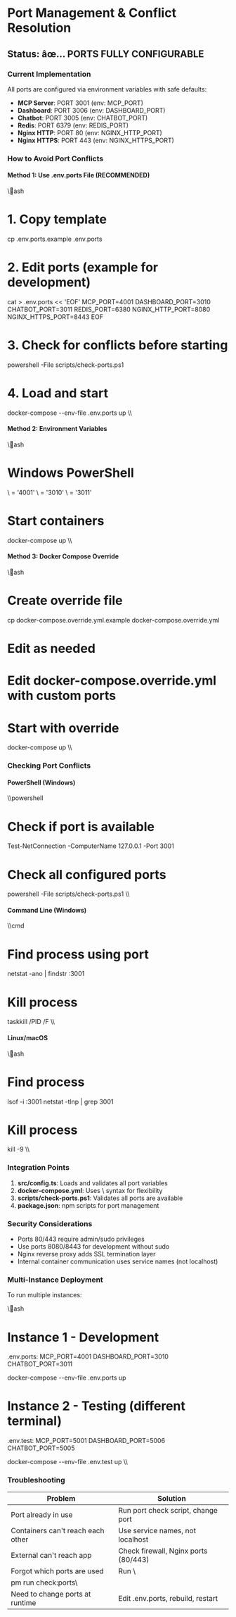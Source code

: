 ﻿# Port Management & Conflict Resolution

## Status: âœ… PORTS FULLY CONFIGURABLE

### Current Implementation

All ports are configured via environment variables with safe defaults:

- **MCP Server**: PORT 3001 (env: MCP_PORT)
- **Dashboard**: PORT 3006 (env: DASHBOARD_PORT)
- **Chatbot**: PORT 3005 (env: CHATBOT_PORT)
- **Redis**: PORT 6379 (env: REDIS_PORT)
- **Nginx HTTP**: PORT 80 (env: NGINX_HTTP_PORT)
- **Nginx HTTPS**: PORT 443 (env: NGINX_HTTPS_PORT)

### How to Avoid Port Conflicts

#### Method 1: Use .env.ports File (RECOMMENDED)

\\\ash
# 1. Copy template
cp .env.ports.example .env.ports

# 2. Edit ports (example for development)
cat > .env.ports << 'EOF'
MCP_PORT=4001
DASHBOARD_PORT=3010
CHATBOT_PORT=3011
REDIS_PORT=6380
NGINX_HTTP_PORT=8080
NGINX_HTTPS_PORT=8443
EOF

# 3. Check for conflicts before starting
powershell -File scripts/check-ports.ps1

# 4. Load and start
docker-compose --env-file .env.ports up
\\\

#### Method 2: Environment Variables

\\\ash
# Windows PowerShell
\ = '4001'
\ = '3010'
\ = '3011'

# Start containers
docker-compose up
\\\

#### Method 3: Docker Compose Override

\\\ash
# Create override file
cp docker-compose.override.yml.example docker-compose.override.yml

# Edit as needed
# Edit docker-compose.override.yml with custom ports

# Start with override
docker-compose up
\\\

### Checking Port Conflicts

#### PowerShell (Windows)

\\\powershell
# Check if port is available
Test-NetConnection -ComputerName 127.0.0.1 -Port 3001

# Check all configured ports
powershell -File scripts/check-ports.ps1
\\\

#### Command Line (Windows)

\\\cmd
# Find process using port
netstat -ano | findstr :3001

# Kill process
taskkill /PID <PID> /F
\\\

#### Linux/macOS

\\\ash
# Find process
lsof -i :3001
netstat -tlnp | grep 3001

# Kill process
kill -9 <PID>
\\\

### Integration Points

1. **src/config.ts**: Loads and validates all port variables
2. **docker-compose.yml**: Uses \ syntax for flexibility
3. **scripts/check-ports.ps1**: Validates all ports are available
4. **package.json**: npm scripts for port management

### Security Considerations

- Ports 80/443 require admin/sudo privileges
- Use ports 8080/8443 for development without sudo
- Nginx reverse proxy adds SSL termination layer
- Internal container communication uses service names (not localhost)

### Multi-Instance Deployment

To run multiple instances:

\\\ash
# Instance 1 - Development
.env.ports:
MCP_PORT=4001
DASHBOARD_PORT=3010
CHATBOT_PORT=3011

docker-compose --env-file .env.ports up

# Instance 2 - Testing (different terminal)
.env.test:
MCP_PORT=5001
DASHBOARD_PORT=5006
CHATBOT_PORT=5005

docker-compose --env-file .env.test up
\\\

### Troubleshooting

| Problem | Solution |
|---------|----------|
| Port already in use | Run port check script, change port |
| Containers can't reach each other | Use service names, not localhost |
| External can't reach app | Check firewall, Nginx ports (80/443) |
| Forgot which ports are used | Run \
pm run check:ports\ |
| Need to change ports at runtime | Edit .env.ports, rebuild, restart |

